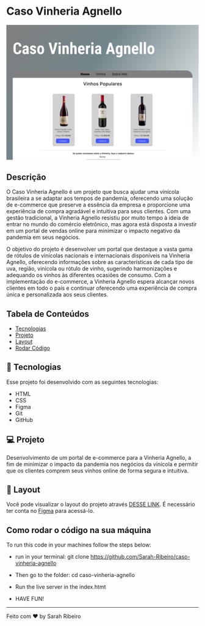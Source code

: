 # Caso Vinheria Agnello

<img src="./image/site-images/Capa.jpg" />

## Descrição

O Caso Vinheria Agnello é um projeto que busca ajudar uma vinícola brasileira a se adaptar aos tempos de pandemia, oferecendo uma solução de e-commerce que preserve a essência da empresa e proporcione uma experiência de compra agradável e intuitiva para seus clientes. Com uma gestão tradicional, a Vinheria Agnello resistiu por muito tempo à ideia de entrar no mundo do comércio eletrônico, mas agora está disposta a investir em um portal de vendas online para minimizar o impacto negativo da pandemia em seus negócios.

O objetivo do projeto é desenvolver um portal que destaque a vasta gama de rótulos de vinícolas nacionais e internacionais disponíveis na Vinheria Agnello, oferecendo informações sobre as características de cada tipo de uva, região, vinícola ou rótulo de vinho, sugerindo harmonizações e adequando os vinhos às diferentes ocasiões de consumo. Com a implementação do e-commerce, a Vinheria Agnello espera alcançar novos clientes em todo o país e continuar oferecendo uma experiência de compra única e personalizada aos seus clientes.

## Tabela de Conteúdos

- [Tecnologias](#tecnologias)
- [Projeto](#projeto)
- [Layout](#layout)
- [Rodar Código](#como-rodar-o-código-na-sua-máquina)

## 🚀 Tecnologias

Esse projeto foi desenvolvido com as seguintes tecnologias:

- HTML
- CSS
- Figma
- Git
- GitHub

## 💻 Projeto

Desenvolvimento de um portal de e-commerce para a Vinheria Agnello, a fim de minimizar o impacto da pandemia nos negócios da vinícola e permitir que os clientes comprem seus vinhos online de forma segura e intuitiva.

## 🔖 Layout

Você pode visualizar o layout do projeto através [DESSE LINK](https://www.figma.com/file/tAAnnDmN3aHb2MXMnzwwzW/Caso-da-Vinheria-Agnello?type=design&node-id=3%3A12&t=VtErXQCJXP3ZnYMD-1). É necessário ter conta no [Figma](https://figma.com) para acessá-lo.

## Como rodar o código na sua máquina

To run this code in your machines follow the steps below:

- run in your terminal: git clone https://github.com/Sarah-Ribeiro/caso-vinheria-agnello

- Then go to the folder: cd caso-vinheria-agnello

- Run the live server in the index.htmt

- HAVE FUN!

---

Feito com ♥ by Sarah Ribeiro
